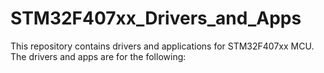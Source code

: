 # STM32F407xx_Drivers_and_Apps
This repository contains drivers and applications for STM32F407xx MCU. The drivers and apps are for the following:

